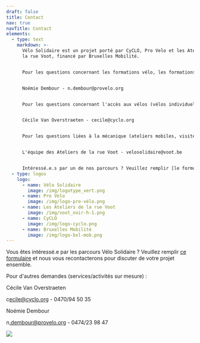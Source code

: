 ```yaml
---
draft: false
title: Contact
nav: true
navTitle: Contact
elements:
  - type: text
    markdown: >-
      Vélo Solidaire est un projet porté par CyCLO, Pro Velo et les Ateliers de
      la rue Voot, financé par Bruxelles Mobilité.


      Pour les questions concernant les formations vélo, les formations d'encadrant.e.s et tous les services liés à l'organisation de sorties :


      Noémie Dembour - n.dembour@provelo.org 


      Pour les questions concernant l'accès aux vélos (vélos individuels ou flottes) :


      Cécile Van Overstraeten - cecile@cyclo.org 


      Pour les questions liées à la mécanique (ateliers mobiles, visites d'atelier...) : 


      L'équipe des Ateliers de la rue Voot - velosolidaire@voot.be 


      Intéressé.e.s par un de nos parcours ? Veuillez remplir [le formulaire de prise de contact](https://docs.google.com/forms/d/e/1FAIpQLSeeFDRdUBAyHJ_UOU4R6lsb7VYAh_v39RN3zw9hxA-YE6lblw/viewform) et nous vous recontacterons pour évaluer la faisabilité de votre projet vélo.
  - type: logos
    logo:
      - name: Vélo Solidaire
        image: /img/logotype_vert.png
      - name: Pro Velo
        image: /img/logo-pro-vélo.png
      - name: Les Ateliers de la rue Voot
        image: /img/voot_noir-h-1.png
      - name: CyCLO
        image: /img/logo-cyclo.png
      - name: Bruxelles Mobilité
        image: /img/logo-bxl-mob.png
---
```

V﻿ous êtes intéressé.e par les parcours Vélo Solidaire ? Veuillez remplir [ce formulaire](https://docs.google.com/forms/d/e/1FAIpQLSeeFDRdUBAyHJ_UOU4R6lsb7VYAh_v39RN3zw9hxA-YE6lblw/viewform) et nous vous recontacterons pour discuter de votre projet ensemble.



P﻿our d'autres demandes (services/activités sur mesure) :

C﻿écile Van Overstraeten

c﻿ecile@cyclo.org - 0470/94 50 35



N﻿oémie Dembour

n﻿.dembour@provelo.org - 0﻿474/23 98 47



![](/img/logotype_jaune-1-.png)
